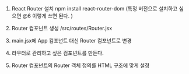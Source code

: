 1. React Router 설치
npm install react-router-dom (특정 버전으로 설치하고 싶으면 @6 이렇게 쓰면 된다. )

2. Router 컴포넌트 생성
/src/routes/Router.jsx

3. main.jsx에 App 컴포넌트 대신 Router 컴포넌트로 변경

4. 라우터로 관리하고 싶은 컴포넌트를 만든다. 

5. Router 컴포넌트의 Router 객체 정의를 HTML 구조에 맞게 설정
